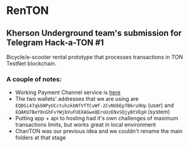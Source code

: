 # RenTON  

## Kherson Underground team's submission for Telegram Hack-a-TON #1

Bicycle/e-scooter rental prototype that processes transactions in TON TestNet blockchain.

### A couple of notes:
  - Working Payment Channel service is [here](https://github.com/devils2ndself/kherson-underground/tree/main/chariton-api/services)
  - The two wallets' addresses that we are using are `EQDGi47qkbNPyUCctuhzkbNfVfTCvWf-2CvNUbEpfB6ru9Up` (user) and `EQAKU7BeY8nGhFvYWjbVuFUEXAGweQEroUzENxSQjyBtVEgH` (system)
  - Putting app + api to hosting had it's own challenges of maximum transactions limits, but works great in local environment
  - ChariTON was our previous idea and we couldn't rename the main folders at that stage
